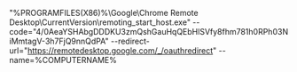 "%PROGRAMFILES(X86)%\Google\Chrome Remote Desktop\CurrentVersion\remoting_start_host.exe" --code="4/0AeaYSHAbgDDDKU3zmQshGauHqQEbHlSVfy8fhm781h0RPh03NiMmtagV-3h7FjQ9nnQdPA" --redirect-url="https://remotedesktop.google.com/_/oauthredirect" --name=%COMPUTERNAME%
